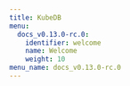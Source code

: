 ```yaml
---
title: KubeDB
menu:
  docs_v0.13.0-rc.0:
    identifier: welcome
    name: Welcome
    weight: 10
menu_name: docs_v0.13.0-rc.0
---
```


